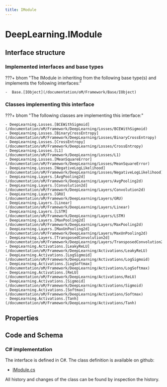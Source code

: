 ```yaml
---
title: IModule
---
```


# DeepLearning.IModule



## Interface structure

### Implemented interfaces and base types

???+ bhom "The IModule in inheriting from the following base type(s) and implements the following interfaces:"

    -  Base.[IObject](/documentation/oM/Framework/Base/IObject)


### Classes implementing this interface

???+ bhom "The following classes are implementing this interface:"

    - DeepLearning.Losses.[BCEWithSigmoid](/documentation/oM/Framework/DeepLearning/Losses/BCEWithSigmoid)
    - DeepLearning.Losses.[BinaryCrossEntropy](/documentation/oM/Framework/DeepLearning/Losses/BinaryCrossEntropy)
    - DeepLearning.Losses.[CrossEntropy](/documentation/oM/Framework/DeepLearning/Losses/CrossEntropy)
    - DeepLearning.Losses.[L1](/documentation/oM/Framework/DeepLearning/Losses/L1)
    - DeepLearning.Losses.[MeanSquareError](/documentation/oM/Framework/DeepLearning/Losses/MeanSquareError)
    - DeepLearning.Losses.[NegativeLogLikelihood](/documentation/oM/Framework/DeepLearning/Losses/NegativeLogLikelihood)
    - DeepLearning.Layers.[AvgPooling2d](/documentation/oM/Framework/DeepLearning/Layers/AvgPooling2d)
    - DeepLearning.Layers.[Convolution2d](/documentation/oM/Framework/DeepLearning/Layers/Convolution2d)
    - DeepLearning.Layers.[GRU](/documentation/oM/Framework/DeepLearning/Layers/GRU)
    - DeepLearning.Layers.[Linear](/documentation/oM/Framework/DeepLearning/Layers/Linear)
    - DeepLearning.Layers.[LSTM](/documentation/oM/Framework/DeepLearning/Layers/LSTM)
    - DeepLearning.Layers.[MaxPooling2d](/documentation/oM/Framework/DeepLearning/Layers/MaxPooling2d)
    - DeepLearning.Layers.[MaxUnPooling2d](/documentation/oM/Framework/DeepLearning/Layers/MaxUnPooling2d)
    - DeepLearning.Layers.[TransposedConvolution2d](/documentation/oM/Framework/DeepLearning/Layers/TransposedConvolution2d)
    - DeepLearning.Activations.[LeakyReLU](/documentation/oM/Framework/DeepLearning/Activations/LeakyReLU)
    - DeepLearning.Activations.[LogSigmoid](/documentation/oM/Framework/DeepLearning/Activations/LogSigmoid)
    - DeepLearning.Activations.[LogSoftmax](/documentation/oM/Framework/DeepLearning/Activations/LogSoftmax)
    - DeepLearning.Activations.[ReLU](/documentation/oM/Framework/DeepLearning/Activations/ReLU)
    - DeepLearning.Activations.[Sigmoid](/documentation/oM/Framework/DeepLearning/Activations/Sigmoid)
    - DeepLearning.Activations.[Softmax](/documentation/oM/Framework/DeepLearning/Activations/Softmax)
    - DeepLearning.Activations.[Tanh](/documentation/oM/Framework/DeepLearning/Activations/Tanh)


## Properties

## Code and Schema

### C# implementation

The interface is defined in C#. The class definition is available on github:

- [IModule.cs](https://github.com/BHoM/BHoM/blob/develop/DeepLearning_oM/IModule.cs)

All history and changes of the class can be found by inspection the history.
